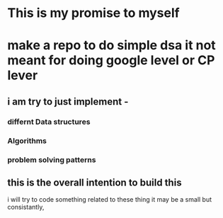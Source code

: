 # This is my promise to myself 
# make a repo to do simple dsa it not meant for doing google level or CP lever 

## i am try to just implement -
### differnt Data structures
### Algorithms
### problem solving patterns 

## this is the overall intention to build this 

i will try to code something related to these thing it may be a small but consistantly,
